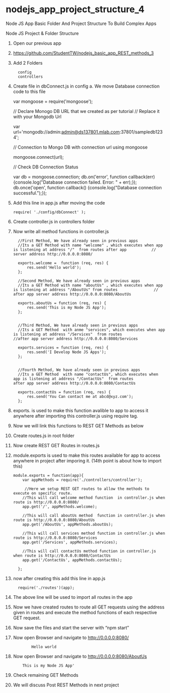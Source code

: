 # nodejs_app_project_structure_4
Node JS App Basic Folder And Project Structure To Build Complex Apps

Node JS Project & Folder Structure

1.	Open our previous app
2.	https://github.com/StudentTW/nodejs_basic_app_REST_methods_3
3.	Add 2 Folders 
          
          config
          controllers
          
4.	Create file in dbConnect.js in config
a.	We move Database connection code to this file 

    var mongoose = require('mongoose');

    // Declare Monogo DB  URL that we created as per tutorial
    // Replace it with your Mongodb Url

    var url='mongodb://admin:admin@ds137801.mlab.com:37801/sampledb1234';

    // Connection to Mongo DB with connection url using mongoose

    mongoose.connect(url);

    // Check DB Connection Status

    var db = mongoose.connection;
    db.on('error', function callback(err) {console.log("Database connection failed. Error: " + err);});
    db.once('open', function callback() {console.log("Database connection successful.");});


5.	Add this line in app.js after moving the code

      	require( './config/dbConnect' );
6.	Create controller.js in controllers folder
7.	Now write all method functions in controller.js

          //First Method, We have already seen in previous apps
          //Its a GET Method with name "welcome" , which executes when app is listening at address "/"  from routes after app           //  server address http://0.0.0.0:8080/
          
          exports.welcome =  function (req, res) {
              res.send('Hello world');
          };

          //Second Method, We have already seen in previous apps
          //Its a GET Method with name "aboutUs" , which executes when app is listening at address "/AboutUs" from routes                // after app server address http://0.0.0.0:8080/AboutUs
          
          exports.aboutUs = function (req, res) {
              res.send('This is my Node JS App');
          };


          //Third Method, We have already seen in previous apps
          //Its a GET Method  with anme "services", which executes when app is listening at address "/Services"  from routes              //after app server address http://0.0.0.0:8080/Services
          
          exports.services = function (req, res) {
              res.send('I Develop Node JS Apps');
          };


          //Fourth Method, We have already seen in previous apps
          //Its a GET Method  with name "contactUs", which executes when app is listening at address "/ContactUs"  from routes            after app server address http://0.0.0.0:8080/ContactUs
          
          exports.contactUs = function (req, res) {
              res.send('You Can contact me at abcd@xyz.com');
          };



9.	exports. is used to make this function avalible to app to access it anywhere after importing this controller.js using require tag.
10.	Now we will link this functions to REST GET Methods as below
11.	Create routes.js in root folder 
12.	Now create REST GET Routes in routes.js
13.	module.exports is used to make this routes available for app to access anywhere in project after imporing it. (14th point is about how to import this)


        module.exports = function(app){
            var appMethods = require('./controllers/controller');

             //Here we setup REST GET routes to allow the methods to execute on specific route.
            //This will call welcome method function  in controller.js when route is http://0.0.0.0:8080/
            app.get('/', appMethods.welcome);

            //This will call aboutUs method  function in controller.js when route is http://0.0.0.0:8080/AboutUs
            app.get('/AboutUs', appMethods.aboutUs);

            //This will call services method function in controller.js when route is http://0.0.0.0:8080/Services
            app.get('/Services', appMethods.services);

            //This will call contactUs method function in controller.js when route is http://0.0.0.0:8080/ContactUs
            app.get('/ContactUs', appMethods.contactUs);

          };

14.	now after creating this add this line in app.js
	
          require('./routes')(app);

15.	The above line will be used to import all routes in the app
16.	Now we have created routes to route all GET requests using the address given in routes and execute the method functions of each respective GET request.
17.	Now save the files and start the server with “npm start”
18.	Now open Browser and navigate to http://0.0.0.0:8080/
                
                Hello world

20.	Now open Browser and navigate to http://0.0.0.0:8080/AboutUs

            This is my Node JS App'

21.	Check remaining GET Methods
22.	We will discuss Post REST Methods in next project



